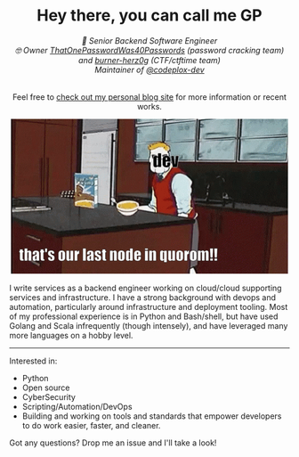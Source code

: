 <h1 align="center">Hey there, you can call me GP</h1>

<h6 align="center"><em>👋 Senior Backend Software Engineer</em><br>🤓 Owner <a href="https://github.com/ThatOnePasswordWas40Passwords">ThatOnePasswordWas40Passwords</a> (password cracking team) and <a href="https://ctftime.org/team/63292/">burner-herz0g</a> (CTF/ctftime team)<br>Maintainer of <a href="https://github.com/codeplox-dev">@codeplox-dev</a></h6>

<p align="center">Feel free to <a href="https://barelycompetent.dev/">check out my personal blog site</a> for more information or recent works.
</p>
<p align="center">
  <img src="https://raw.githubusercontent.com/bigpick/bigpick/main/hm.gif">
</p>

I write services as a backend engineer working on cloud/cloud supporting services and infrastructure. I have a strong background with devops and automation, particularly around infrastructure and deployment tooling. Most of my professional experience is in Python and Bash/shell, but have used Golang and Scala infrequently (though intensely), and have leveraged many more languages on a hobby level.

---

Interested in:

* Python
* Open source
* CyberSecurity
* Scripting/Automation/DevOps
* Building and working on tools and standards that empower developers to do work easier, faster, and cleaner.

Got any questions? Drop me an issue and I'll take a look!
